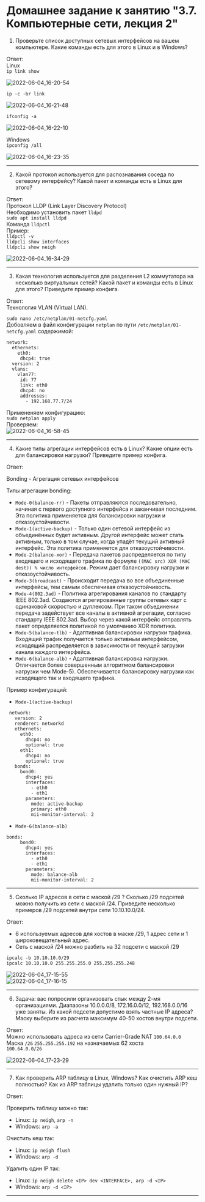 # Домашнее задание к занятию "3.7. Компьютерные сети, лекция 2"

1. Проверьте список доступных сетевых интерфейсов на вашем компьютере. Какие команды есть для этого в Linux и в Windows?  

Ответ:  
Linux  
`ip link show`  

![2022-06-04_16-20-54](https://user-images.githubusercontent.com/93952387/172020619-2960ecd9-d4f3-42c9-859f-1e18f04a8066.png)  


`ip -c -br link`  

![2022-06-04_16-21-48](https://user-images.githubusercontent.com/93952387/172020628-b861f599-b306-4df2-95e2-27e38a565b88.png)  


`ifconfig -a`  

![2022-06-04_16-22-10](https://user-images.githubusercontent.com/93952387/172020638-3deff647-8556-49f9-98bd-866ab9b7b2a6.png)  

Windows  
`ipconfig /all`

![2022-06-04_16-23-35](https://user-images.githubusercontent.com/93952387/172020648-f3932698-3e46-41f4-a84b-35bf891cc31d.png)  


---

2. Какой протокол используется для распознавания соседа по сетевому интерфейсу? Какой пакет и команды есть в Linux для этого?  

Ответ:  
Протокол LLDP (Link Layer Discovery Protocol)  
Необходимо установить пакет `lldpd`  
`sudo apt install lldpd`  
Команда `lldpctl`  
Пример:  
`lldpctl -v`  
`lldpcli show interfaces`  
`lldpcli show neigh`  

![2022-06-04_16-34-29](https://user-images.githubusercontent.com/93952387/172020715-4581b235-6a9f-4252-93d1-a368fd5b708d.png)  


---

3. Какая технология используется для разделения L2 коммутатора на несколько виртуальных сетей? Какой пакет и команды есть в Linux для этого? Приведите пример конфига.  

Ответ:  
Технология VLAN (Virtual LAN).

`sudo nano /etc/netplan/01-netcfg.yaml`  
Добовляем в файл конфигурации `netplan` по пути `/etc/netplan/01-netcfg.yaml` содержимой:  

```
network:
  ethernets:
    eth0:
     dhcp4: true
  version: 2
  vlans:
    vlan77:
     id: 77
     link: eth0
     dhcp4: no
     addresses:
       - 192.168.77.7/24
```
Примененяем конфигурацию:  
`sudo netplan apply`  
Проверяем:  
![2022-06-04_16-58-45](https://user-images.githubusercontent.com/93952387/172020738-f24f62c1-17ef-433b-999e-6042145dc9e8.png)  

---

4. Какие типы агрегации интерфейсов есть в Linux? Какие опции есть для балансировки нагрузки? Приведите пример конфига.  

Ответ:

Bonding - Агрегация сетевых интерфейсов

Типы агрегации bonding:  
 - `Mode-0(balance-rr)` - Пакеты отправляются последовательно, начиная с первого доступного интерфейса и заканчивая последним. Эта политика применяется для балансировки нагрузки и отказоустойчивости.  
 - `Mode-1(active-backup)` - Только один сетевой интерфейс из объединённых будет активным. Другой интерфейс может стать активным, только в том случае, когда упадёт текущий активный интерфейс. Эта политика применяется для отказоустойчивости.   
 - `Mode-2(balance-xor)` - Передача пакетов распределяется по типу входящего и исходящего трафика по формуле `((MAC src) XOR (MAC dest)) % число интерфейсов`. Режим дает балансировку нагрузки и отказоустойчивость.  
 - `Mode-3(broadcast)` - Происходит передача во все объединенные интерфейсы, тем самым обеспечивая отказоустойчивость.   
 - `Mode-4(802.3ad)` - Политика агрегирования каналов по стандарту IEEE 802.3ad. Создаются агрегированные группы сетевых карт с одинаковой скоростью и дуплексом. При таком объединении передача задействует все каналы в активной агрегации, согласно стандарту IEEE 802.3ad. Выбор через какой интерфейс отправлять пакет определяется политикой по умолчанию XOR политика.   
 - `Mode-5(balance-tlb)` - Адаптивная балансировки нагрузки трафика. Входящий трафик получается только активным интерфейсом, исходящий распределяется в зависимости от текущей загрузки канала каждого интерфейса.   
 - `Mode-6(balance-alb)` - Адаптивная балансировка нагрузки. Отличается более совершенным алгоритмом балансировки нагрузки чем Mode-5). Обеспечивается балансировку нагрузки как исходящего так и входящего трафика.    


Пример конфигураций:  

 * `Mode-1(active-backup)`

```
 network:
   version: 2
   renderer: networkd
   ethernets:
     eth0:
       dhcp4: no 
       optional: true
     eth1: 
       dhcp4: no 
       optional: true
   bonds:
     bond0: 
       dhcp4: yes 
       interfaces:
         - eth0
         - eth1
       parameters:
         mode: active-backup
         primary: eth0
         mii-monitor-interval: 2
```
 * `Mode-6(balance-alb)`

```
bonds:
     bond0: 
       dhcp4: yes 
       interfaces:
         - eth0
         - eth1
       parameters:
         mode: balance-alb
         mii-monitor-interval: 2
```

---

5. Сколько IP адресов в сети с маской /29 ? Сколько /29 подсетей можно получить из сети с маской /24. Приведите несколько примеров /29 подсетей внутри сети 10.10.10.0/24.  

Ответ:

 - 6 используемых адресов для хостов в маске /29, 1 адрес сети и 1 широковещательный адрес.
 - Сеть с маской /24 можно разбить на 32 подсети с маской /29  
  
`ipcalc -b 10.10.10.0/29`  
`ipcalc 10.10.10.0 255.255.255.0 255.255.255.248`

![2022-06-04_17-15-55](https://user-images.githubusercontent.com/93952387/172020757-63012498-1fef-4066-8b6a-d49d1ebf662b.png)  
![2022-06-04_17-16-15](https://user-images.githubusercontent.com/93952387/172020766-ddc9b759-5a33-4039-9ee8-624d06d89381.png)  

---

6. Задача: вас попросили организовать стык между 2-мя организациями. Диапазоны 10.0.0.0/8, 172.16.0.0/12, 192.168.0.0/16 уже заняты. Из какой подсети допустимо взять частные IP адреса? Маску выберите из расчета максимум 40-50 хостов внутри подсети.  

Ответ:  
Можно использовать адреса из сети Carrier-Grade NAT `100.64.0.0`  
Маска `/26` `255.255.255.192` на назначаемых 62 хоста  
`100.64.0.0/26`  

![2022-06-04_17-23-29](https://user-images.githubusercontent.com/93952387/172020788-77218d66-0afb-4d70-a108-5a6de7f25521.png)  


---

7. Как проверить ARP таблицу в Linux, Windows? Как очистить ARP кеш полностью? Как из ARP таблицы удалить только один нужный IP?  

Ответ:

Проверить таблицу можно так:  
 - Linux: `ip neigh`, `arp -n`  
 - Windows: `arp -a`  

Очистить кеш так:  
 - Linux: `ip neigh flush`    
 - Windows: `arp -d`  

Удалить один IP так:  
 - Linux: `ip neigh delete <IP> dev <INTERFACE>, arp -d <IP>`  
 - Windows: `arp -d <IP>`  
  
---
